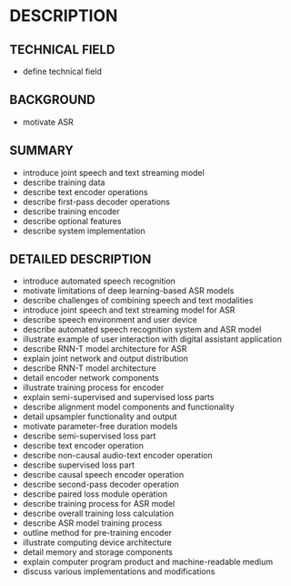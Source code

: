 # DESCRIPTION

## TECHNICAL FIELD

- define technical field

## BACKGROUND

- motivate ASR

## SUMMARY

- introduce joint speech and text streaming model
- describe training data
- describe text encoder operations
- describe first-pass decoder operations
- describe training encoder
- describe optional features
- describe system implementation

## DETAILED DESCRIPTION

- introduce automated speech recognition
- motivate limitations of deep learning-based ASR models
- describe challenges of combining speech and text modalities
- introduce joint speech and text streaming model for ASR
- describe speech environment and user device
- describe automated speech recognition system and ASR model
- illustrate example of user interaction with digital assistant application
- describe RNN-T model architecture for ASR
- explain joint network and output distribution
- describe RNN-T model architecture
- detail encoder network components
- illustrate training process for encoder
- explain semi-supervised and supervised loss parts
- describe alignment model components and functionality
- detail upsampler functionality and output
- motivate parameter-free duration models
- describe semi-supervised loss part
- describe text encoder operation
- describe non-causal audio-text encoder operation
- describe supervised loss part
- describe causal speech encoder operation
- describe second-pass decoder operation
- describe paired loss module operation
- describe training process for ASR model
- describe overall training loss calculation
- describe ASR model training process
- outline method for pre-training encoder
- illustrate computing device architecture
- detail memory and storage components
- explain computer program product and machine-readable medium
- discuss various implementations and modifications


